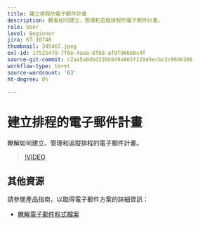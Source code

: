 ```yaml
---
title: 建立排程的電子郵件計畫
description: 觀看如何建立、管理和追蹤排程的電子郵件計畫。
role: User
level: Beginner
jira: KT-10748
thumbnail: 345467.jpeg
exl-id: 17525478-7f0e-4aaa-8fb8-af9f966b0c4f
source-git-commit: c2aa5a0dbd22bb949a865f219e5ecbc2c96d6286
workflow-type: tm+mt
source-wordcount: '63'
ht-degree: 0%

---
```


# 建立排程的電子郵件計畫

瞭解如何建立、管理和追蹤排程的電子郵件計畫。

>[!VIDEO](https://video.tv.adobe.com/v/345467/?quality=12&learn=on)

## 其他資源

請參閱產品指南，以取得電子郵件方案的詳細資訊：

* [瞭解電子郵件程式檔案](https://experienceleague.adobe.com/docs/marketo/using/product-docs/email-marketing/email-programs/creating-an-email-program/understanding-email-programs.html?lang=en)
